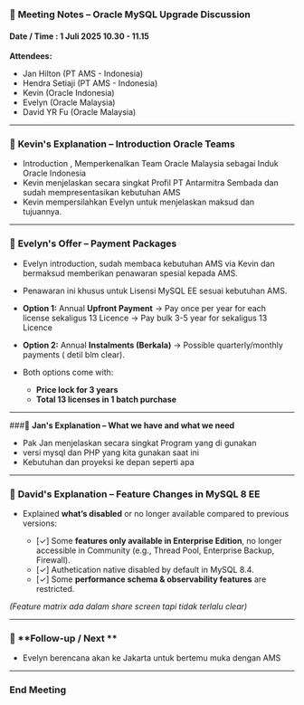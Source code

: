 
### 🧾 **Meeting Notes – Oracle MySQL Upgrade Discussion**

#### Date / Time : 1 Juli  2025 10.30  - 11.15 

**Attendees:**

* Jan Hilton (PT AMS - Indonesia)
* Hendra Setiaji (PT AMS - Indonesia)
* Kevin (Oracle Indonesia)
* Evelyn (Oracle Malaysia)
* David YR Fu (Oracle Malaysia)


---
### 🔹 **Kevin's Explanation – Introduction Oracle Teams**

* Introduction  , Memperkenalkan  Team  Oracle Malaysia  sebagai  Induk  Oracle Indonesia
* Kevin  menjelaskan secara  singkat  Profil PT Antarmitra Sembada  dan  sudah  mempresentasikan  kebutuhan AMS
* Kevin mempersilahkan  Evelyn untuk  menjelaskan maksud dan tujuannya.

---

### 🔹 **Evelyn's Offer – Payment Packages**

* Evelyn  introduction,  sudah  membaca kebutuhan  AMS via  Kevin  dan bermaksud memberikan  penawaran spesial   kepada AMS.
* Penawaran ini khusus  untuk  Lisensi  MySQL EE  sesuai  kebutuhan  AMS.


* **Option 1:** Annual **Upfront Payment**
  → Pay once per year for each license sekaligus 13 Licence
  → Pay bulk 3-5 year for  sekaligus 13 Licence

* **Option 2:** Annual **Instalments (Berkala)**
  → Possible quarterly/monthly payments ( detil blm  clear).

* Both options come with:

  * **Price lock for 3 years**
  * **Total 13 licenses in 1 batch purchase**

---

###🔹 **Jan's Explanation – What  we have  and what  we need**

*  Pak  Jan menjelaskan secara  singkat  Program yang  di gunakan 
*  versi  mysql dan  PHP yang  kita gunakan  saat  ini 
*  Kebutuhan  dan proyeksi  ke depan  seperti apa

---

### 🔹 **David's Explanation – Feature Changes in MySQL 8 EE**


* Explained **what’s disabled** or no longer available compared to previous versions:

  * \[✓] Some **features only available in Enterprise Edition**, no longer accessible in Community (e.g., Thread Pool, Enterprise Backup, Firewall).
  * \[✓] Authetication native disabled by  default in MySQL 8.4.
  * \[✓] Some **performance schema & observability features** are restricted.

*(Feature matrix ada dalam share screen tapi tidak terlalu  clear)*


---

### 🔸 **Follow-up / Next **

* Evelyn berencana akan ke Jakarta  untuk bertemu muka dengan  AMS

---

### End Meeting
